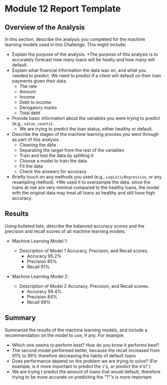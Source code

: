 # Module 12 Report Template

## Overview of the Analysis

In this section, describe the analysis you completed for the machine learning models used in this Challenge. This might include:

* Explain the purpose of the analysis.
 *The purpose of this analysis is to accurately forecast how many loans will be healty and how many will default.
* Explain what financial information the data was on, and what you needed to predict.
   We need to predict if a client will default on their loan payments given their data. 
     * The rate
     * Amount 
     * Income 
     * Debt to income
     * Derogatory marks
     * Total debt 
* Provide basic information about the variables you were trying to predict (e.g., `value_counts`).
     * We are trying to predict the loan status, either healthy or default.
* Describe the stages of the machine learning process you went through as part of this analysis.
     * Cleaning the data 
     * Separating the target from the rest of the variables
     * Train and test the data by splitting it
     * Choose a model to train the data
     * Fit the data 
     * Check the answers for accuracy
* Briefly touch on any methods you used (e.g., `LogisticRegression`, or any resampling method).
 *We used it to oversample the data. since the loans at risk are very minimal compared to the healthy loans, the model with the original data may treat all loans as healthy and still have high accuracy. 

## Results

Using bulleted lists, describe the balanced accuracy scores and the precision and recall scores of all machine learning models.

* Machine Learning Model 1:
  * Description of Model 1 Accuracy, Precision, and Recall scores.
    * Accuracy 95.2%
    * Precision 85%
    * Recall 91%


* Machine Learning Model 2:
  * Description of Model 2 Accuracy, Precision, and Recall scores.
      * Accuracy 99.4%
      * Precision 84%
      * Recall 99%

## Summary

Summarize the results of the machine learning models, and include a recommendation on the model to use, if any. For example:
* Which one seems to perform best? How do you know it performs best?
 * The second model performed better, because the recall increased from 91% to 99% therefore decreasing the liabily of default loans
* Does performance depend on the problem we are trying to solve? (For example, is it more important to predict the `1`'s, or predict the `0`'s? )
 * We are trying t predict the amount of loans that would default, therefore trying to be more accurate on predicting the "1"'s is more important. 

